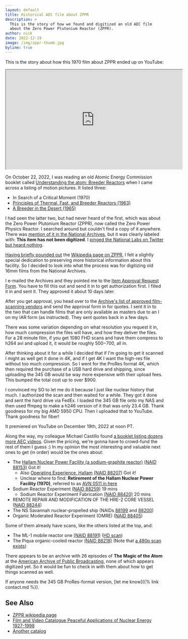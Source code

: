 ```yaml
---
layout: default
title: Historical AEC film about ZPPR
description: > 
  This is the story of how we found and digitized an old AEC film
  about the Zero Power Plutonium Reactor (ZPPR).
author: nick
date: 2022-12-19
image: /img/zppr-thumb.jpg
byline: true
---
```

<div class="row">
<div class="col-md-8" markdown="1">

This is the story about how this 1970 film about ZPPR ended up on YouTube:

<iframe width="560" height="315" src="https://www.youtube.com/embed/jmvbbRRYb6k" 
allow="autoplay; encrypted-media" allowfullscreen></iframe>

On October 22, 2022, I was reading an old Atomic Energy Commission booklet
called [Understanding the atom: Breeder
Reactors](https://babel.hathitrust.org/cgi/pt?id=umn.31951d03596374f&view=1up&seq=49) when I came
across a listing of motion pictures. It listed three:

* In Search of a Critical Moment (1970)
* [Principles of Thermal, Fast, and Breeder Reactors (1963)](https://www.youtube.com/watch?v=YsZE_YhUXh4)
* [A Breeder in the Desert (1965)](https://www.youtube.com/watch?v=Y4Ks2TA8h4M)

I had seen the latter two, but had never heard of the first, which was about the
Zero Power Plutonium Reactor (ZPPR), now called the Zero Power Physics Reactor.
I searched around but couldn't find a copy of it anywhere. There was [mention of it
in the National Archives](https://catalog.archives.gov/id/88308), but it was
clearly labeled with: **This item has not been digitized**. I [pinged the
National Labs on Twitter but heard
nothing](https://twitter.com/whatisnuclear/status/1584024975518093314).

[Having
briefly pounded out](https://en.wikipedia.org/w/index.php?title=Zero_Power_Physics_Reactor&diff=prev&oldid=1025855316)
the [Wikipedia page on
ZPPR,](https://en.wikipedia.org/wiki/Zero_Power_Physics_Reactor) I felt a
slightly special dedication to preserving more historical information about this
facility. So I decided to look into what the process was for digitizing old
16mm films from the National Archives. 

I e-mailed the Archives and they pointed me to the [Item Approval Request
Form](https://www.archives.gov/research/order/item-approval-form.html).  You
have to fill this out and send it in to get authorization first. I filled it in
and sent it. They approved it about 10 days later.

After you get approval, you head over to the [Archive's list of approved
film-scanning
vendors](https://www.archives.gov/research/motion-pictures/vendors) and send the
approval form in for quotes. I sent it in to the two that can handle films that
are only available as masters due to an I on my IAR form (as instructed). They
sent quotes back in a few days. 

There was some variation depending on what resolution you request it in, how
much compression the files will have, and how they deliver the files.  For a 28
minute film, if you get 1080 FHD scans and have them compress to h264 avi and
upload it, it would be roughly $500-$700, all in. 

After thinking about it for a while I decided that if I'm going to get it
scanned I might as well get it done in 4K, and if I get 4K I want the high-res
file without too much compression. So I went for the ProRes format 4K, which
then required the purchase of a USB hard drive and shipping, since uploading
the 345 GB would be way more expensive with their upload fees. This bumped
the total cost up to over $900. 

I convinced my SO to let me do it because I just like nuclear history that much.
I authorized the scan and then waited for a while. They got it done and sent the
hard drive via FedEx. I loaded the 345 GB file onto my NAS and then used ffmpeg
to make a h246 version of it that was only 23.4 GB. Thank goodness for my big
AMD 5950 CPU. Then I uploaded that to YouTube. Thank goodness for fiber!

It premiered on YouTube on December 19th, 2022 at noon PT.

Along the way, my colleague Michael Castillo found [a booklet listing dozens
more AEC
videos](https://archive.org/details/16mmfilmcombined00usatrich/mode/2up?view=theater).
Given the pricing, we're gonna have to crowd-fund the rest of them I guess :) In
my opinion the most interesting and valuable next ones to get (in order) would
be the ones about:

* The [Hallam Nuclear Power Facility (a sodium-graphite reactor)](https://www.youtube.com/watch?v=ey1MO_1DkL4) [(NAID 88153)](https://catalog.archives.gov/id/88153) <span class="badge bg-info">Got it!</span>
  * Also [Operating Experience, Hallam](https://www.youtube.com/watch?v=H1kazdkkB5o) [(NAID 88207)](https://catalog.archives.gov/id/88207) <span class="badge bg-info">Got it!</span>
  * Unclear where to find:  **Retirement of the Hallam Nuclear Power Facility
    (1970)**, referred to as [AVN 0511 in here](https://inis.iaea.org/collection/NCLCollectionStore/_Public/30/018/30018866.pdf)
* Sodium Reactor Experiment [(NAID 88259)](https://catalog.archives.gov/id/88259) 19 mins
  * Sodium Reactor Experiment Fabrication [(NAID 88420)](https://catalog.archives.gov/id/88420) 20 mins
* REMOTE REPAIR AND MODIFICATION OF THE HRE-2 CORE VESSEL ([NAID 88244](https://catalog.archives.gov/id/88244))
* The NS Savannah nuclear-propelled ship (NAIDs [88199](https://catalog.archives.gov/id/88199) and [88200](https://catalog.archives.gov/id/88200))
* Organic Moderated Reactor Experiment (OMRE) ([NAID 88405](https://catalog.archives.gov/id/88405))

Some of them already have scans, like the others listed at the top, and:
* The ML-1 mobile reactor one [(NAID
  88191)](https://catalog.archives.gov/id/88191) ([HD
  scan](https://www.youtube.com/watch?v=PPPp5rtu04A))
* The Piqua organic-cooled reactor [(NAID
  88218)](https://catalog.archives.gov/id/88218) (Note that [a 480p scan
  exists](https://www.youtube.com/watch?v=cH06vZZZSZw))

There appears to be an archive with 26 episodes of 
**The Magic of the Atom** at the [American Archive of Public Broadcasting](https://americanarchive.org/catalog?f%5Baccess_types%5D%5B%5D=all&f%5Bseries_titles%5D%5B%5D=The+Magic+of+the+Atom&per_page=50&sort=episode_number_sort+asc), none of which appears digitized yet. So it would be fun to check in with them about how to get things scanned as well.

If anyone needs the 345 GB ProRes-format version, [let me know]({% link contact.md %}).


## See Also
* [ZPPR wikipedia page](https://en.wikipedia.org/wiki/Zero_Power_Physics_Reactor)
* [Film and Video Catalogue Peaceful Applications of Nuclear Energy 1927-1998](https://inis.iaea.org/collection/NCLCollectionStore/_Public/30/018/30018866.pdf)
* [Another catalog](https://files.eric.ed.gov/fulltext/ED067128.pdf)

</div>
</div>
